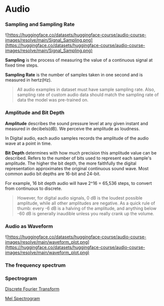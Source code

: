 # Audio

### Sampling and Sampling Rate

![https://huggingface.co/datasets/huggingface-course/audio-course-images/resolve/main/Signal_Sampling.png](https://huggingface.co/datasets/huggingface-course/audio-course-images/resolve/main/Signal_Sampling.png)

**Sampling** is the process of measuring the value of a continuous signal at fixed time steps.

**************************************Sampling Rate************************************** is the number of samples taken in one second and is measured in hertz(Hz).

> All audio examples in dataset must have sample sampling rate. Also, sampling rate of custom audio data should match the sampling rate of data the model was pre-trained on.
> 

### Amplitude and Bit Depth

**************Amplitude************** describes the sound pressure level at any given instant and measured in decibels(dB). We perceive the amplitude as loudness. 

In Digital audio, each audio samples records the amplitude of the audio wave at a point in time.

********************Bit Depth******************** determines with how much precision this amplitude value can be described. Refers to the number of bits used to represent each sample's amplitude. The higher the bit depth, the more faithfully the digital representation approximates the original continuous sound wave. Most common audio bit depths are 16-bit and 24-bit.

For example, 16 bit depth audio will have 2^16 = 65,536 steps, to convert from continuous to discrete. 

> However, for digital audio signals, 0 dB is the loudest possible amplitude, while all other amplitudes are negative. As a quick rule of thumb: every -6 dB is a halving of the amplitude, and anything below -60 dB is generally inaudible unless you really crank up the volume.
> 

### Audio as Waveform

![https://huggingface.co/datasets/huggingface-course/audio-course-images/resolve/main/waveform_plot.png](https://huggingface.co/datasets/huggingface-course/audio-course-images/resolve/main/waveform_plot.png)

### ****The frequency spectrum****

### Spectrogram

[Discrete Fourier Transform](Audio%2056f129ad8c574b7894140844be56f252/Discrete%20Fourier%20Transform%201e046e24d2f64de49288b41dfdde4a1a.md)

[Mel Spectrogram](Audio%2056f129ad8c574b7894140844be56f252/Mel%20Spectrogram%20852962c3c05c4fb09df896d08dd467d3.md)